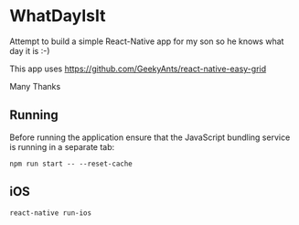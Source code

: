 # WhatDayIsIt
Attempt to build a simple React-Native app for my son so he knows what day it is :-)

This app uses https://github.com/GeekyAnts/react-native-easy-grid

Many Thanks

## Running

Before running the application ensure that the JavaScript bundling service is running in a separate tab:

```shell
npm run start -- --reset-cache
```

## iOS

```shell
react-native run-ios
```

